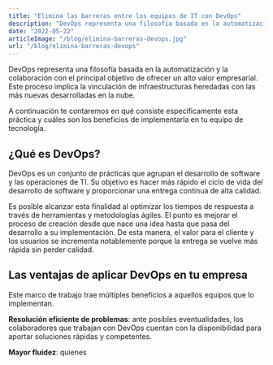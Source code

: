 ```yaml
---
title: "Elimina las barreras entre los equipos de IT con DevOps"
description: "DevOps representa una filosofía basada en la automatización y la colaboración con el principal objetivo de ofrecer un alto valor empresarial."
date: "2022-05-22"
articleImage: "/blog/elimina-barreras-devops.jpg"
url: "/blog/elimina-barreras-devops"
---
```


DevOps representa una filosofía basada en la automatización y la colaboración con el principal objetivo de ofrecer un alto valor empresarial. Este proceso implica la vinculación de infraestructuras heredadas con las más nuevas desarrolladas en la nube.

A continuación te contaremos en qué consiste específicamente esta práctica y cuáles son los beneficios de implementarla en tu equipo de tecnología.

## ¿Qué es DevOps?

DevOps es un conjunto de prácticas que agrupan el desarrollo de software y las operaciones de TI. Su objetivo es hacer más rápido el ciclo de vida del desarrollo de software y proporcionar una entrega continua de alta calidad.

Es posible alcanzar esta finalidad al optimizar los tiempos de respuesta a través de herramientas y metodologías ágiles. El punto es mejorar el proceso de creación desde que nace una idea hasta que pasa del desarrollo a su implementación. De esta manera, el valor para el cliente y los usuarios se incrementa notablemente porque la entrega se vuelve más rápida sin perder calidad.

## Las ventajas de aplicar DevOps en tu empresa

Este marco de trabajo trae múltiples beneficios a aquellos equipos que lo implementan.

**Resolución eficiente de problemas**: ante posibles eventualidades, los colaboradores que trabajan con DevOps cuentan con la disponibilidad para aportar soluciones rápidas y competentes.

**Mayor fluidez**: quienes
